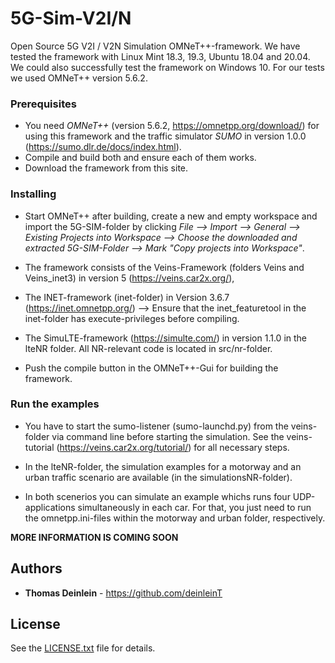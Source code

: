 # 5G-Sim-V2I/N
Open Source 5G V2I / V2N Simulation OMNeT++-framework. 
We have tested the framework with Linux Mint 18.3, 19.3, Ubuntu 18.04 and 20.04. We could also successfully test the framework on Windows 10. For our tests we used OMNeT++ version 5.6.2.

### Prerequisites

* You need *OMNeT++* (version 5.6.2, https://omnetpp.org/download/) for using this framework and the traffic simulator *SUMO* in version 1.0.0 (https://sumo.dlr.de/docs/index.html).
* Compile and build both and ensure each of them works.
* Download the framework from this site.


### Installing
* Start OMNeT++ after building, create a new and empty workspace and import the 5G-SIM-folder by clicking *File --> Import --> General --> Existing Projects into Workspace --> Choose the downloaded and extracted 5G-SIM-Folder --> Mark "Copy projects into Workspace"*.

* The framework consists of the Veins-Framework (folders Veins and Veins_inet3) in version 5 (https://veins.car2x.org/), 
* The INET-framework (inet-folder) in Version 3.6.7 (https://inet.omnetpp.org/) --> Ensure that the inet_featuretool in the inet-folder has execute-privileges before compiling.
* The SimuLTE-framework (https://simulte.com/) in version 1.1.0 in the lteNR folder. All NR-relevant code is located in src/nr-folder.

* Push the compile button in the OMNeT++-Gui for building the framework.

### Run the examples

* You have to start the sumo-listener (sumo-launchd.py) from the veins-folder via command line before starting the simulation. See the veins-tutorial (https://veins.car2x.org/tutorial/) for all necessary steps.

* In the lteNR-folder, the simulation examples for a motorway and an urban traffic scenario are available (in the simulationsNR-folder). 
* In both scenerios you can simulate an example whichs runs four UDP-applications simultaneously in each car. For that, you just need to run the omnetpp.ini-files within the motorway and urban folder, respectively.


**MORE INFORMATION IS COMING SOON**

## Authors

* **Thomas Deinlein** - https://github.com/deinleinT

## License

See the [LICENSE.txt](LICENSE.txt) file for details.
